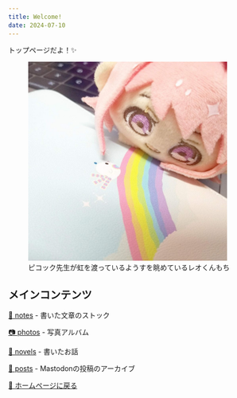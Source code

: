```yaml
---
title: Welcome!
date: 2024-07-10
---
```


トップページだよ！✨

<figure>
<picture>
<img src="icon-sakuramochi-leo-kun-mochi-rainbow.jpg" width="400" alt="">
</picture>
<figcaption>ピコック先生が虹を渡っているようすを眺めているレオくんもち</figcaption>
</figure>

## メインコンテンツ

[📝 notes](notes) - 書いた文章のストック

[📷 photos](photos) - 写真アルバム

[📗 novels](novels) - 書いたお話

[🐘 posts](posts) - Mastodonの投稿のアーカイブ

[🏡 ホームページに戻る](https://skrm.ch/)
